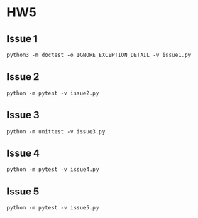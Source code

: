 # HW5
## Issue 1
`python3 -m doctest -o IGNORE_EXCEPTION_DETAIL -v issue1.py`
## Issue 2
`python -m pytest -v issue2.py`
## Issue 3
`python -m unittest -v issue3.py`
## Issue 4
`python -m pytest -v issue4.py`
## Issue 5
`python -m pytest -v issue5.py`
